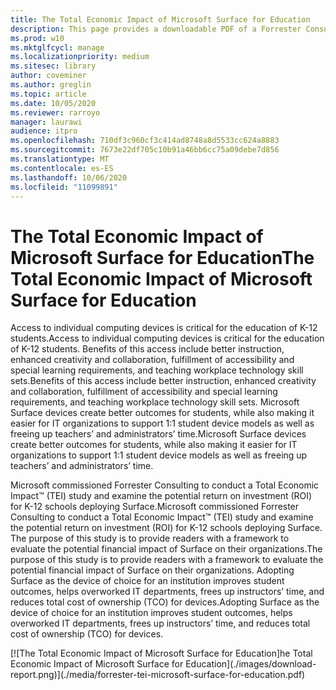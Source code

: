 ```yaml
---
title: The Total Economic Impact of Microsoft Surface for Education
description: This page provides a downloadable PDF of a Forrester Consulting study on the potential return on investment (ROI) for K-12 schools deploying Surface.
ms.prod: w10
ms.mktglfcycl: manage
ms.localizationpriority: medium
ms.sitesec: library
author: coveminer
ms.author: greglin
ms.topic: article
ms.date: 10/05/2020
ms.reviewer: rarroyo
manager: laurawi
audience: itpro
ms.openlocfilehash: 710df3c960cf3c414ad8748a8d5533cc624a8883
ms.sourcegitcommit: 7673e22df705c10b91a46bb6cc75a09debe7d856
ms.translationtype: MT
ms.contentlocale: es-ES
ms.lasthandoff: 10/06/2020
ms.locfileid: "11099891"
---
```

# <span data-ttu-id="45348-103">The Total Economic Impact of Microsoft Surface for Education</span><span class="sxs-lookup"><span data-stu-id="45348-103">The Total Economic Impact of Microsoft Surface for Education</span></span>

<span data-ttu-id="45348-104">Access to individual computing devices is critical for the education of K-12 students.</span><span class="sxs-lookup"><span data-stu-id="45348-104">Access to individual computing devices is critical for the education of K-12 students.</span></span> <span data-ttu-id="45348-105">Benefits of this access include better instruction, enhanced creativity and collaboration, fulfillment of accessibility and special learning requirements, and teaching workplace technology skill sets.</span><span class="sxs-lookup"><span data-stu-id="45348-105">Benefits of this access include better instruction, enhanced creativity and collaboration, fulfillment of accessibility and special learning requirements, and teaching workplace technology skill sets.</span></span> <span data-ttu-id="45348-106">Microsoft Surface devices create better outcomes for students, while also making it easier for IT organizations to support 1:1 student device models as well as freeing up teachers’ and administrators’ time.</span><span class="sxs-lookup"><span data-stu-id="45348-106">Microsoft Surface devices create better outcomes for students, while also making it easier for IT organizations to support 1:1 student device models as well as freeing up teachers’ and administrators’ time.</span></span>

<span data-ttu-id="45348-107">Microsoft commissioned Forrester Consulting to conduct a Total Economic Impact&trade; (TEI) study and examine the potential return on investment (ROI) for K-12 schools deploying Surface.</span><span class="sxs-lookup"><span data-stu-id="45348-107">Microsoft commissioned Forrester Consulting to conduct a Total Economic Impact&trade; (TEI) study and examine the potential return on investment (ROI) for K-12 schools deploying Surface.</span></span> <span data-ttu-id="45348-108">The purpose of this study is to provide readers with a framework to evaluate the potential financial impact of Surface on their organizations.</span><span class="sxs-lookup"><span data-stu-id="45348-108">The purpose of this study is to provide readers with a framework to evaluate the potential financial impact of Surface on their organizations.</span></span> <span data-ttu-id="45348-109">Adopting Surface as the device of choice for an institution improves student outcomes, helps overworked IT departments, frees up instructors’ time, and reduces total cost of ownership (TCO) for devices.</span><span class="sxs-lookup"><span data-stu-id="45348-109">Adopting Surface as the device of choice for an institution improves student outcomes, helps overworked IT departments, frees up instructors’ time, and reduces total cost of ownership (TCO) for devices.</span></span>

[![T<span data-ttu-id="45348-110">he Total Economic Impact of Microsoft Surface for Education]</span><span class="sxs-lookup"><span data-stu-id="45348-110">he Total Economic Impact of Microsoft Surface for Education]</span></span>(./images/download-report.png)](./media/forrester-tei-microsoft-surface-for-education.pdf)



